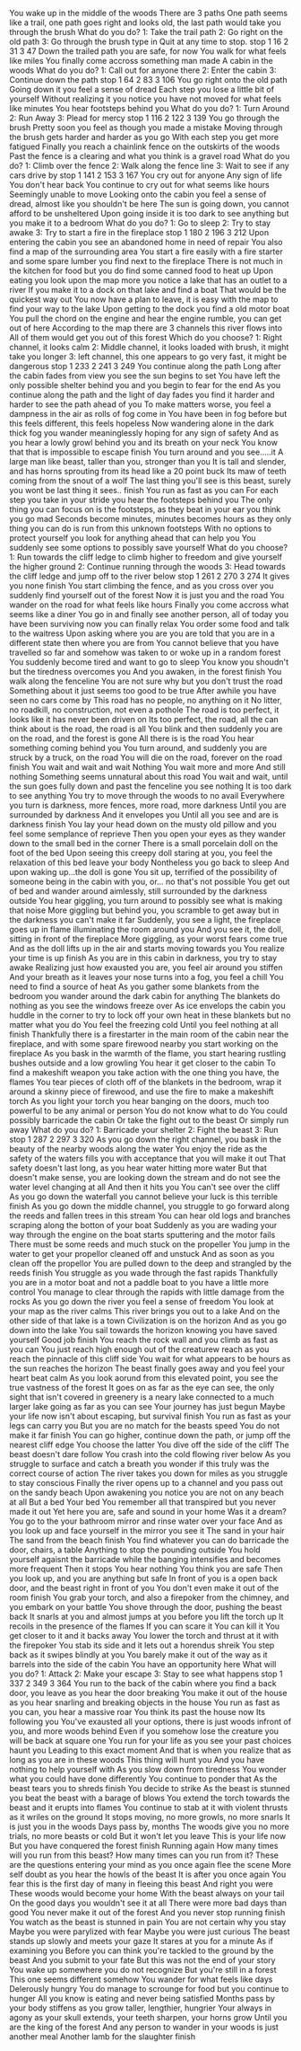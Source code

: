 You wake up in the middle of the woods
There are 3 paths
One path seems like a trail, one path goes right and looks old, the last path would take you through the brush
What do you do?
1: Take the trail path
2: Go right on the old path
3: Go through the brush
type in Quit at any time to stop.
stop
1
16
2
31
3
47
Down the trailed path you are safe, for now
You walk for what feels like miles
You finally come accross something man made
A cabin in the woods
What do you do?
1: Call out for anyone there
2: Enter the cabin
3: Continue down the path
stop
1
64
2
83
3
106
You go right onto the old path
Going down it you feel a sense of dread
Each step you lose a little bit of yourself
Without realizing it you notice you have not moved for what feels like minutes
You hear footsteps behind you
What do you do?
1: Turn Around
2: Run Away
3: Plead for mercy
stop
1
116
2
122
3
139
You go through the brush
Pretty soon you feel as though you made a mistake
Moving through the brush gets harder and harder as you go
With each step you get more fatigued
Finally you reach a chainlink fence on the outskirts of the woods
Past the fence is a clearing and what you think is a gravel road
What do you do?
1: Climb over the fence
2: Walk along the fence line
3: Wait to see if any cars drive by
stop
1
141
2
153
3
167
You cry out for anyone
Any sign of life
You don't hear back
You continue to cry out for what seems like hours
Seemingly unable to move
Looking onto the cabin you feel a sense of dread, almost like you shouldn't be here
The sun is going down, you cannot afford to be unsheltered
Upon going inside it is too dark to see anything but you make it to a bedroom
What do you do?
1: Go to sleep
2: Try to stay awake
3: Try to start a fire in the fireplace
stop
1
180
2
196
3
212
Upon entering the cabin you see an abandoned home in need of repair
You also find a map of the surrounding area
You start a fire easily with a fire starter and some spare lumber you find next to the fireplace
There is not much in the kitchen for food but you do find some canned food to heat up
Upon eating you look upon the map more you notice a lake that has an outlet to a river
If you make it to a dock on that lake and find a boat
That would be the quickest way out
You now have a plan to leave, it is easy with the map to find your way to the lake
Upon getting to the dock you find a old motor boat
You pull the chord on the engine and hear the engine rumble, you can get out of here
According to the map there are 3 channels this river flows into
All of them would get you out of this forest
Which do you choose?
1: Right channel, it looks calm
2: Middle channel, it looks loaded with brush, it might take you longer
3: left channel, this one appears to go very fast, it might be dangerous
stop
1
233
2
241
3
249
You continue along the path
Long after the cabin fades from view you see the sun begins to set
You have left the only possible shelter behind you and you begin to fear for the end
As you continue along the path and the light of day fades you find it harder and harder to see the path ahead of you
To make matters worse, you feel a dampness in the air as rolls of fog come in
You have been in fog before but this feels different, this feels hopeless
Now wandering alone in the dark thick fog you wander meaninglessly hoping for any sign of safety
And as you hear a lowly growl behind you and its breath on your neck
You know that that is impossible to escape
finish
You turn around and you see.....it
A large man like beast, taller than you, stronger than you
It is tall and slender, and has horns sprouting from its head like a 20 point buck
Its maw of teeth coming from the snout of a wolf
The last thing you'll see is this beast, surely you wont be last thing it sees..
finish
You run as fast as you can
For each step you take in your stride you hear the footsteps behind you
The only thing you can focus on is the footsteps, as they beat in your ear you think you go mad
Seconds become minutes, minutes becomes hours as they only thing you can do is run from this unknown footsteps
With no options to protect yourself you look for anything ahead that can help you
You suddenly see some options to possibly save yourself
What do you choose?
1: Run towards the cliff ledge to climb higher to freedom and give yourself the higher ground
2: Continue running through the woods
3: Head towards the cliff ledge and jump off to the river below
stop
1
261
2
270
3
274
It gives you none
finish
You start climbing the fence, and as you cross over you suddenly find yourself out of the forest
Now it is just you and the road
You wander on the road for what feels like hours
Finally you come accross what seems like a diner
You go in and finally see another person, all of today you have been surviving now you can finally relax
You order some food and talk to the waitress
Upon asking where you are you are told that you are in a different state then where you are from
You cannot believe that you have travelled so far and somehow was taken to or woke up in a random forest
You suddenly become tired and want to go to sleep
You know you shoudn't but the tiredness overcomes you
And you awaken, in the forest
finish
You walk along the fenceline
You are not sure why but you don't trust the road
Something about it just seems too good to be true
After awhile you have seen no cars come by
This road has no people, no anything on it
No litter, no roadkill, no construction, not even a pothole
The road is too perfect, it looks like it has never been driven on
Its too perfect, the road, all the can think about is the road, the road is all
You blink and then suddenly you are on the road, and the forest is gone
All there is is the road
You hear something coming behind you
You turn around, and suddenly you are struck by a truck, on the road
You will die on the road, forever on the road
finish
You wait and wait and wait
Nothing
You wait more and more
And still nothing
Something seems unnatural about this road
You wait and wait, until the sun goes fully down and past the fenceline you see nothing
It is too dark to see anything
You try to move through the woods to no avail
Everywhere you turn is darkness, more fences, more road, more darkness
Until you are surrounded by darkness
And it envelopes you
Until all you see and are is darkness
finish
You lay your head down on the musty old pillow and you feel some semplance of reprieve
Then you open your eyes as they wander down to the small bed in the corner
There is a small porcelain doll on the foot of the bed
Upon seeing this creepy doll staring at you, you feel the relaxation of this bed leave your body
Nontheless you go back to sleep
And upon waking up...the doll is gone
You sit up, terrified of the possibility of someone being in the cabin with you, or... no that's not possible
You get out of bed and wander around aimlessly, still surrounded by the darkness outside
You hear giggling, you turn around to possibly see what is making that noise
More giggling but behind you, you scramble to get away but in the darkness you can't make it far
Suddenly, you see a light, the fireplace goes up in flame illuminating the room around you
And you see it, the doll, sitting in front of the fireplace
More giggling, as your worst fears come true
And as the doll lifts up in the air and starts moving towards you
You realize your time is up
finish
As you are in this cabin in darkness, you try to stay awake
Realizing just how exausted you are, you feel air around you stiffen
And your breath as it leaves your nose turns into a fog, you feel a chill
You need to find a source of heat
As you gather some blankets from the bedroom you wander around the dark cabin for anything
The blankets do nothing as you see the windows freeze over
As ice envelops the cabin you huddle in the corner to try to lock off your own heat in these blankets but no matter what you do
You feel the freezing cold
Until you feel nothing at all
finish
Thankfully there is a firestarter in the main room of the cabin near the fireplace, and with some spare firewood nearby you start working on the fireplace
As you bask in the warmth of the flame, you start hearing rustling bushes outside and a low growling
You hear it get closer to the cabin
To find a makeshift weapon you take action with the one thing you have, the flames
You tear pieces of cloth off of the blankets in the bedroom, wrap it around a skinny piece of firewood, and use the fire to make a makeshift torch
As you light your torch you hear banging on the doors, much too powerful to be any animal or person
You do not know what to do
You could possibly barricade the cabin
Or take the fight out to the beast
Or simply run away
What do you do?
1: Barricade your shelter
2: Fight the beast
3: Run
stop
1
287
2
297
3
320
As you go down the right channel, you bask in the beauty of the nearby woods along the water
You enjoy the ride as the safety of the waters fills you with acceptance that you will make it out
That safety doesn't last long, as you hear water hitting more water
But that doesn't make sense, you are looking down the stream and do not see the water level changing at all
And then it hits you
You can't see over the cliff
As you go down the waterfall you cannot believe your luck is this terrible
finish
As you go down the middle channel, you struggle to go forward along the reeds and fallen trees in this stream
You can hear old logs and branches scraping along the botton of your boat
Suddenly as you are wading your way through the engine on the boat starts sputtering and the motor fails
There must be some reeds and much stuck on the propeller
You jump in the water to get your propellor cleaned off and unstuck
And as soon as you clean off the propellor
You are pulled down to the deep and strangled by the reeds
finish
You struggle as you wade through the fast rapids
Thankfully you are in a motor boat and not a paddle boat to you have a little more control
You manage to clear through the rapids with little damage from the rocks
As you go down the river you feel a sense of freedom
You look at your map as the river calms
This river brings you out to a lake
And on the other side of that lake is a town
Civilization is on the horizon
And as you go down into the lake
You sail towards the horizon knowing you have saved yourself
Good job
finish
You reach the rock wall and you climb as fast as you can
You just reach high enough out of the creaturew reach as you reach the pinnacle of this cliff side
You wait for what appears to be hours as the sun reaches the horizon
The beast finally goes away and you feel your heart beat calm
As you look aorund from this elevated point, you see the true vastness of the forest
It goes on as far as the eye can see, the only sight that isn't covered in greenery is a neary lake connected to a much larger lake going as far as you can see
Your journey has just begun
Maybe your life now isn't about escaping, but survival
finish
You run as fast as your legs can carry you
But you are no match for the beasts speed
You do not make it far
finish
You can go higher, continue down the path, or jump off the nearest cliff edge
You choose the latter
You dive off the side of the cliff
The beast doesn't dare follow
You crash into the cold flowing river below
As you struggle to surface and catch a breath you wonder if this truly was the correct course of action
The river takes you down for miles as you struggle to stay conscious
Finally the river opens up to a channel and you pass out on the sandy beach
Upon awakening you notice you are not on any beach at all
But a bed
Your bed
You remember all that transpired but you never made it out
Yet here you are, safe and sound in your home
Was it a dream?
You go to the your bathroom mirror and rinse water over your face
And as you look up and face yourself in the mirror you see it
The sand in your hair
The sand from the beach
finish
You find whatever you can do barricade the door, chairs, a table
Anything to stop the pounding outside
You hold yourself agaisnt the barricade while the banging intensifies and becomes more frequent
Then it stops
You hear nothing
You think you are safe
Then you look up, and you are anything but safe
In front of you is a open back door, and the beast right in front of you
You don't even make it out of the room
finish
You grab your torch, and also a firepoker from the chimney, and you embark on your battle
You shove through the door, pushing the beast back
It snarls at you and almost jumps at you before you lift the torch up
It recoils in the presence of the flames
If you can scare it
You can kill it
You get closer to it and it backs away
You lower the torch and thrust at it with the firepoker
You stab its side and it lets out a horendus shreik
You step back as it swipes blindly at you
You barely make it out of the way as it barrels into the side of the cabin
You have an opportunity here
What will you do?
1: Attack
2: Make your escape
3: Stay to see what happens
stop
1
337
2
349
3
364
You run to the back of the cabin where you find a back door, you leave as you hear the door breaking
You make it out of the house as you hear snarling and breaking objects in the house
You run as fast as you can, you hear a massive roar
You think its past the house now
Its following you
You've exausted all your options, there is just woods infront of you, and more woods behind
Even if you somehow lose the creature you will be back at square one
You run for your life as you see your past choices haunt you
Leading to this exact moment
And that is when you realize that as long as you are in these woods
This thing will hunt you
And you have nothing to help yourself with
As you slow down from tiredness
You wonder what you could have done differently
You continue to ponder that
As the beast tears you to shreds
finish
You decide to strike
As the beast is stunned you beat the beast with a barage of blows
You extend the torch towards the beast and it erupts into flames
You continue to stab at it with violent thrusts as it wriles on the ground
It stops moving, no more growls, no more snarls
It is just you in the woods
Days pass by, months
The woods give you no more trials, no more beasts or cold
But it won't let you leave
This is your life now
But you have conquered the forest
finish
Running again
How many times will you run from this beast?
How many times can you run from it?
These are the questions entering your mind as you once again flee the scene
More self doubt as you hear the howls of the beast
It is after you once again
You fear this is the first day of many in fleeing this beast
And right you were
These woods would become your home
With the beast always on your tail
On the good days you wouldn't see it at all
There were more bad days than good
You never make it out of the forest
And you never stop running
finish
You watch as the beast is stunned in pain
You are not certain why you stay
Maybe you were parylized with fear
Maybe you were just curious
The beast stands up slowly and meets your gaze
It stares at you for a minute
As if examining you
Before you can think you're tackled to the ground by the beast
And you submit to your fate
But this was not the end of your story
You wake up somewhere you do not recognize
But you're still in a forest
This one seems different somehow
You wander for what feels like days
Delerously hungry
You do manage to scrounge for food but you continue to hunger
All you know is eating and never being satisfied
Months pass by your body stiffens as you grow taller, lengthier, hungrier
Your always in agony as your skull extends, your teeth sharpen, your horns grow
Until you are the king of the forest
And any person to wander in your woods is just another meal
Another lamb for the slaughter
finish